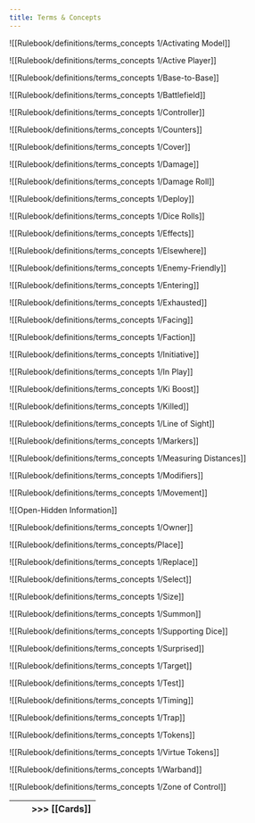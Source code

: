 ```yaml
---
title: Terms & Concepts
---
```


![[Rulebook/definitions/terms_concepts 1/Activating Model]]

![[Rulebook/definitions/terms_concepts 1/Active Player]]

![[Rulebook/definitions/terms_concepts 1/Base-to-Base]]

![[Rulebook/definitions/terms_concepts 1/Battlefield]]

![[Rulebook/definitions/terms_concepts 1/Controller]]

![[Rulebook/definitions/terms_concepts 1/Counters]]

![[Rulebook/definitions/terms_concepts 1/Cover]]

![[Rulebook/definitions/terms_concepts 1/Damage]]

![[Rulebook/definitions/terms_concepts 1/Damage Roll]]

![[Rulebook/definitions/terms_concepts 1/Deploy]]

![[Rulebook/definitions/terms_concepts 1/Dice Rolls]]

![[Rulebook/definitions/terms_concepts 1/Effects]]

![[Rulebook/definitions/terms_concepts 1/Elsewhere]]

![[Rulebook/definitions/terms_concepts 1/Enemy-Friendly]]

![[Rulebook/definitions/terms_concepts 1/Entering]]

![[Rulebook/definitions/terms_concepts 1/Exhausted]]

![[Rulebook/definitions/terms_concepts 1/Facing]]

![[Rulebook/definitions/terms_concepts 1/Faction]]

![[Rulebook/definitions/terms_concepts 1/Initiative]]

![[Rulebook/definitions/terms_concepts 1/In Play]]

![[Rulebook/definitions/terms_concepts 1/Ki Boost]]

![[Rulebook/definitions/terms_concepts 1/Killed]]

![[Rulebook/definitions/terms_concepts 1/Line of Sight]]

![[Rulebook/definitions/terms_concepts 1/Markers]]

![[Rulebook/definitions/terms_concepts 1/Measuring Distances]]

![[Rulebook/definitions/terms_concepts 1/Modifiers]]

![[Rulebook/definitions/terms_concepts 1/Movement]]

![[Open-Hidden Information]]

![[Rulebook/definitions/terms_concepts 1/Owner]]

![[Rulebook/definitions/terms_concepts/Place]]

![[Rulebook/definitions/terms_concepts 1/Replace]]

![[Rulebook/definitions/terms_concepts 1/Select]]

![[Rulebook/definitions/terms_concepts 1/Size]]

![[Rulebook/definitions/terms_concepts 1/Summon]]

![[Rulebook/definitions/terms_concepts 1/Supporting Dice]]

![[Rulebook/definitions/terms_concepts 1/Surprised]]

![[Rulebook/definitions/terms_concepts 1/Target]]

![[Rulebook/definitions/terms_concepts 1/Test]]

![[Rulebook/definitions/terms_concepts 1/Timing]]

![[Rulebook/definitions/terms_concepts 1/Trap]]

![[Rulebook/definitions/terms_concepts 1/Tokens]]

![[Rulebook/definitions/terms_concepts 1/Virtue Tokens]]

![[Rulebook/definitions/terms_concepts 1/Warband]]

![[Rulebook/definitions/terms_concepts 1/Zone of Control]]


|     |     | >>> [[Cards]] |
| --- | --- | ------------- |
